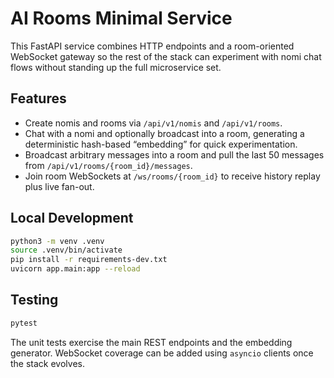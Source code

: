 # AI Rooms Minimal Service

This FastAPI service combines HTTP endpoints and a room-oriented WebSocket gateway so the rest of the stack can experiment with nomi chat flows without standing up the full microservice set.

## Features
- Create nomis and rooms via `/api/v1/nomis` and `/api/v1/rooms`.
- Chat with a nomi and optionally broadcast into a room, generating a deterministic hash-based “embedding” for quick experimentation.
- Broadcast arbitrary messages into a room and pull the last 50 messages from `/api/v1/rooms/{room_id}/messages`.
- Join room WebSockets at `/ws/rooms/{room_id}` to receive history replay plus live fan-out.

## Local Development
```bash
python3 -m venv .venv
source .venv/bin/activate
pip install -r requirements-dev.txt
uvicorn app.main:app --reload
```

## Testing
```bash
pytest
```

The unit tests exercise the main REST endpoints and the embedding generator. WebSocket coverage can be added using `asyncio` clients once the stack evolves.
